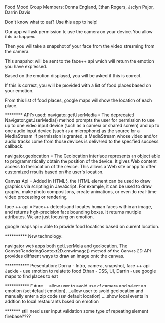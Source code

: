 
Food Mood
Group Members: Donna England, Ethan Rogers, Jaclyn Pajor, Darrin Davis


Don't know what to eat?  Use this app to help!

Our app will ask permission to use the camera on your device.  You allow this to happen.

Then you will take a snapshot of your face from the video streaming from the camera. 

This snapshot will be sent to the face++ api which will return the emotion you have expressed. 

Based on the emotion displayed, you will be asked if this is correct. 

If this is correct, you will be provided with a list of food places based on your emotion. 

From this list of food places, google maps will show the location of each place. 


******** API's used: 
navigator.getUserMedia = The deprecated Navigator.getUserMedia() method prompts the user for permission to use up to one video input device (such as a camera or shared screen) and up to one audio input device (such as a microphone) as the source for a MediaStream. If permission is granted, a MediaStream whose video and/or audio tracks come from those devices is delivered to the specified success callback.  

navigator.geolocation = The Geolocation interface represents an object able to programmatically obtain the position of the device. It gives Web content access to the location of the device. This allows a Web site or app to offer customized results based on the user's location.

Canvas Api = Added in HTML5, the HTML <canvas> element can be used to draw graphics via scripting in JavaScript. For example, it can be used to draw graphs, make photo compositions, create animations, or even do real-time video processing or rendering.

face ++ api = Face++ detects and locates human faces within an image, and returns high-precision face bounding boxes. It returns multiple attributes.  We are just focusing on emotion. 

google maps api = able to provide food locations based on current location. 

********** New technology:  

navigator web apps both getUserMeia and geolocation. 
The CanvasRenderingContext2D.drawImage() method of the Canvas 2D API provides different ways to draw an image onto the canvas.



*********** Presentation: 
Donna - Intro, camera, snapshot, face ++ api
Jackie - use emotion to relate to food
Ethan - CSS, UI, 
Darrin - use google maps to find places to eat


*********** Future 
....allow user to avoid use of camera and select an emotion  (set default emotion)
....allow user to avoid geolocation and manually enter a zip code  (set default location)
....show local events in addtion to local restaurants based on emotion

******* still need
user input validation
some type of repeating element
firebase????